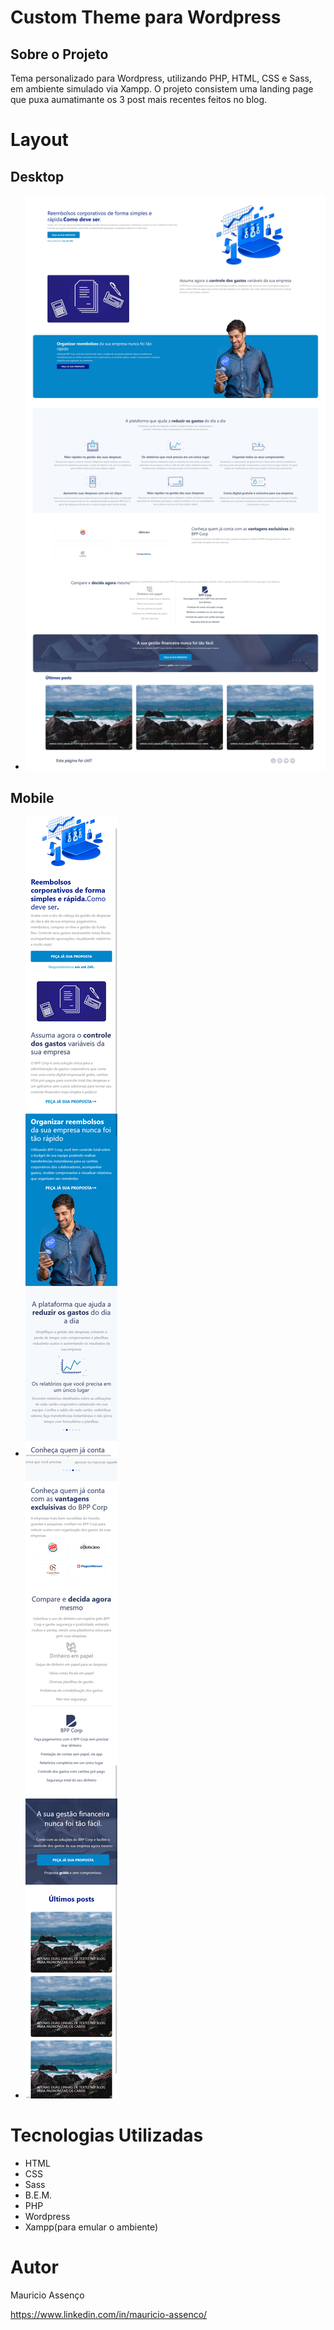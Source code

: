 # Custom Theme para Wordpress

## Sobre o Projeto
Tema personalizado para Wordpress, utilizando PHP, HTML, CSS e Sass, em ambiente simulado via Xampp. O projeto consistem uma landing page que puxa aumatimante os 3 post mais recentes feitos no blog.


# Layout

## Desktop
- ![Desktop_1](https://github.com/mauassenco/git-assets/blob/master/WP%20Custom%20Theme/Desktop.jpg)

## Mobile
- ![Mobile_1](https://github.com/mauassenco/git-assets/blob/master/WP%20Custom%20Theme/Captura%20de%20tela%202021-05-03%20-%2023.34.28.png)<br>
- ![Mobile_2](https://github.com/mauassenco/git-assets/blob/master/WP%20Custom%20Theme/Captura%20de%20tela%202021-05-03%20-%2023.34.41.png)
 

# Tecnologias Utilizadas
- HTML
- CSS
- Sass
- B.E.M.
- PHP
- Wordpress
- Xampp(para emular o ambiente)


# Autor

Mauricio Assenço

https://www.linkedin.com/in/mauricio-assenco/
